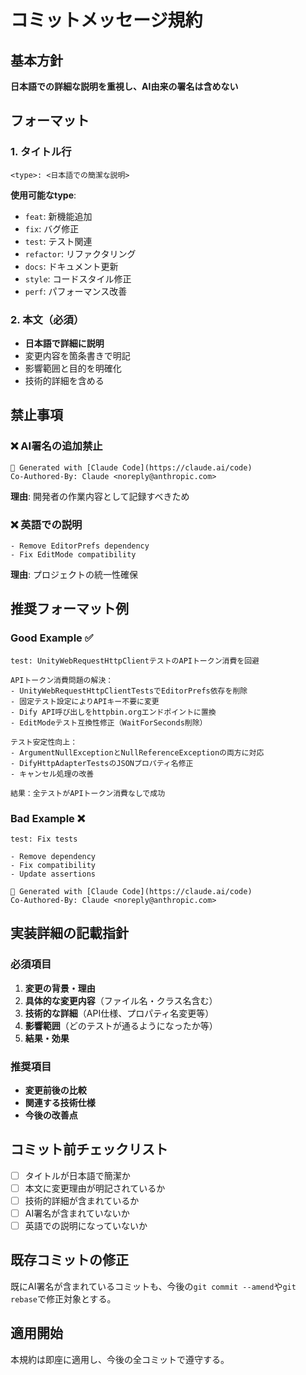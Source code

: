 # コミットメッセージ規約

## 基本方針

**日本語での詳細な説明を重視し、AI由来の署名は含めない**

## フォーマット

### 1. タイトル行
```
<type>: <日本語での簡潔な説明>
```

**使用可能なtype**:
- `feat`: 新機能追加
- `fix`: バグ修正
- `test`: テスト関連
- `refactor`: リファクタリング
- `docs`: ドキュメント更新
- `style`: コードスタイル修正
- `perf`: パフォーマンス改善

### 2. 本文（必須）
- **日本語で詳細に説明**
- 変更内容を箇条書きで明記
- 影響範囲と目的を明確化
- 技術的詳細を含める

## 禁止事項

### ❌ AI署名の追加禁止
```
🤖 Generated with [Claude Code](https://claude.ai/code)
Co-Authored-By: Claude <noreply@anthropic.com>
```
**理由**: 開発者の作業内容として記録すべきため

### ❌ 英語での説明
```
- Remove EditorPrefs dependency
- Fix EditMode compatibility
```
**理由**: プロジェクトの統一性確保

## 推奨フォーマット例

### Good Example ✅
```
test: UnityWebRequestHttpClientテストのAPIトークン消費を回避

APIトークン消費問題の解決：
- UnityWebRequestHttpClientTestsでEditorPrefs依存を削除
- 固定テスト設定によりAPIキー不要に変更
- Dify API呼び出しをhttpbin.orgエンドポイントに置換
- EditModeテスト互換性修正（WaitForSeconds削除）

テスト安定性向上：
- ArgumentNullExceptionとNullReferenceExceptionの両方に対応
- DifyHttpAdapterTestsのJSONプロパティ名修正
- キャンセル処理の改善

結果：全テストがAPIトークン消費なしで成功
```

### Bad Example ❌
```
test: Fix tests

- Remove dependency
- Fix compatibility
- Update assertions

🤖 Generated with [Claude Code](https://claude.ai/code)
Co-Authored-By: Claude <noreply@anthropic.com>
```

## 実装詳細の記載指針

### 必須項目
1. **変更の背景・理由**
2. **具体的な変更内容**（ファイル名・クラス名含む）
3. **技術的な詳細**（API仕様、プロパティ名変更等）
4. **影響範囲**（どのテストが通るようになったか等）
5. **結果・効果**

### 推奨項目
- **変更前後の比較**
- **関連する技術仕様**
- **今後の改善点**

## コミット前チェックリスト

- [ ] タイトルが日本語で簡潔か
- [ ] 本文に変更理由が明記されているか
- [ ] 技術的詳細が含まれているか
- [ ] AI署名が含まれていないか
- [ ] 英語での説明になっていないか

## 既存コミットの修正

既にAI署名が含まれているコミットも、今後の`git commit --amend`や`git rebase`で修正対象とする。

## 適用開始

本規約は即座に適用し、今後の全コミットで遵守する。